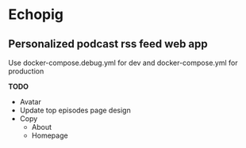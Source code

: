 # Echopig
## Personalized podcast rss feed web app

Use docker-compose.debug.yml for dev and docker-compose.yml for production

**TODO**

* Avatar
* Update top episodes page design
* Copy
  * About
  * Homepage
